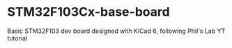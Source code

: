 # STM32F103Cx-base-board
Basic STM32F103 dev board designed with KiCad 6, following Phil's Lab YT tutorial
